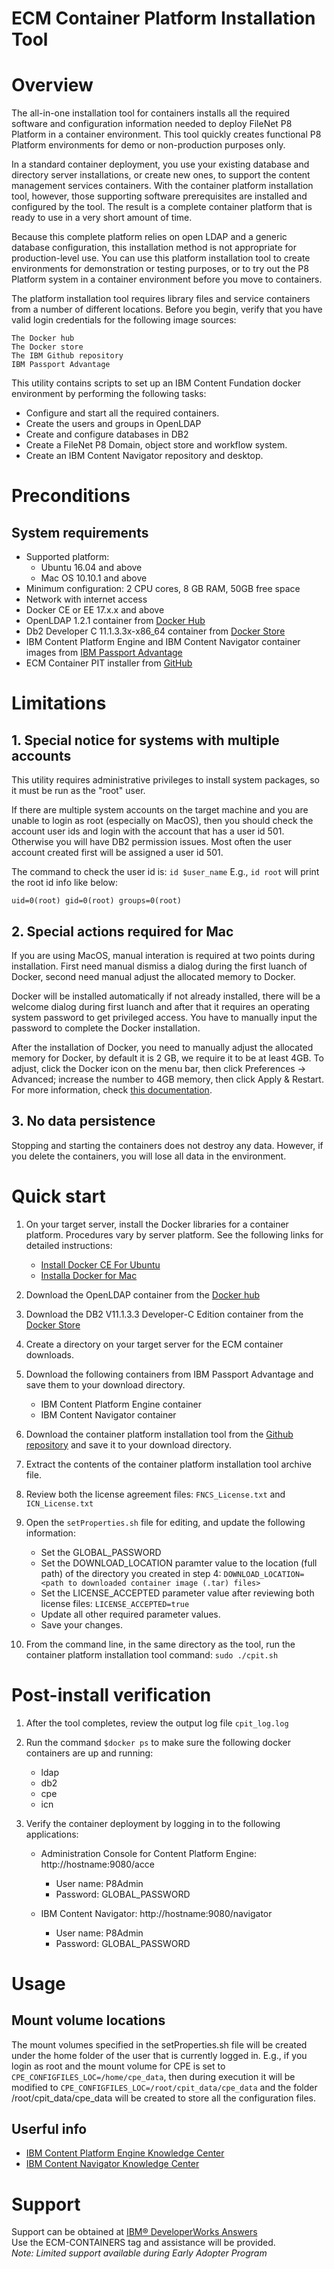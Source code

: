 # ECM Container Platform Installation Tool 

# Overview
The all-in-one installation tool for containers installs all the required software and configuration information needed to deploy FileNet P8 Platform in a container environment. This tool quickly creates functional P8 Platform environments for demo or non-production purposes only.

In a standard container deployment, you use your existing database and directory server installations, or create new ones, to support the content management services containers. With the container platform installation tool, however, those supporting software prerequisites are installed and configured by the tool. The result is a complete container platform that is ready to use in a very short amount of time.

Because this complete platform relies on open LDAP and a generic database configuration, this installation method is not appropriate for production-level use. You can use this platform installation tool to create environments for demonstration or testing purposes, or to try out the P8 Platform system in a container environment before you move to containers.

The platform installation tool requires library files and service containers from a number of different locations. Before you begin, verify that you have valid login credentials for the following image sources:

    The Docker hub
    The Docker store
    The IBM Github repository
    IBM Passport Advantage
	
This utility contains scripts to set up an IBM Content Fundation docker environment by performing the following tasks:

- Configure and start all the required containers.
- Create the users and groups in OpenLDAP
- Create and configure databases in DB2
- Create a FileNet P8 Domain, object store and workflow system.
- Create an IBM Content Navigator repository and desktop.

# Preconditions
## System requirements
- Supported platform: 
  - Ubuntu 16.04 and above 
  - Mac OS 10.10.1 and above
- Minimum configuration: 2 CPU cores, 8 GB RAM, 50GB free space
- Network with internet access
- Docker CE or EE 17.x.x and above
- OpenLDAP 1.2.1 container from [Docker Hub](https://github.com/osixia/docker-openldap)
- Db2 Developer C 11.1.3.3x-x86_64 container from [Docker Store](https://store.docker.com/images/db2-developer-c-edition)
- IBM Content Platform Engine and IBM Content Navigator container images from [IBM Passport Advantage](https://www-01.ibm.com/software/passportadvantage/pacustomers.html)
- ECM Container PIT installer from [GitHub](https://github.com/ibm-ecm/container-demo)

# Limitations
## 1. Special notice for systems with multiple accounts
This utility requires administrative privileges to install system packages, so it must be run as the "root" user.

If there are multiple system accounts on the target machine and you are unable to login as root (especially on MacOS), then you should check the account user ids and login with the account that has a user id 501. Otherwise you will have DB2 permission issues. Most often the user account created first will be assigned a user id 501.

The command to check the user id is:
```id $user_name``` 
E.g., ```id root``` will print the root id info like below:

```uid=0(root) gid=0(root) groups=0(root)```

## 2. Special actions required for Mac
If you are using MacOS, manual interation is required at two points during installation. First need manual dismiss a dialog during the first luanch of Docker, second need manual adjust the allocated memory to Docker.

Docker will be installed automatically if not already installed, there will be a welcome dialog during first luanch and after that it requires an operating system password to get privileged access. You have to manually input the password to complete the Docker installation.

After the installation of Docker, you need to manually adjust the allocated memory for Docker, by default it is 2 GB, we require it to be at least 4GB. To adjust, click the Docker icon on the menu bar, then click Preferences -> Advanced; increase the number to 4GB memory, then click Apply & Restart. For more information, check [this documentation](https://docs.docker.com/docker-for-mac/#preferences).

## 3. No data persistence
Stopping and starting the containers does not destroy any data. However, if you delete the containers, you will lose all data in the environment. 


# Quick start
1. On your target server, install the Docker libraries for a container platform. Procedures vary by server platform. See the following links for detailed instructions:

	- [Install Docker CE For Ubuntu](https://docs.docker.com/install/linux/docker-ce/ubuntu/)
	- [Installa Docker for Mac](https://docs.docker.com/docker-for-mac/install/)

2. Download the OpenLDAP container from the [Docker hub](https://hub.docker.com/r/osixia/openldap/)

3. Download the DB2 V11.1.3.3 Developer-C Edition container from the [Docker Store](https://store.docker.com/images/db2-developer-c-edition)

4. Create a directory on your target server for the ECM container downloads.

5. Download the following containers from IBM Passport Advantage and save them to your download directory.
	- IBM Content Platform Engine container
	- IBM Content Navigator container

6. Download the container platform installation tool from the [Github repository](https://github.com/ibm-ecm/container-demo) and save it to your download directory. 
    
7. Extract the contents of the container platform installation tool archive file.

8. Review both the license agreement files: ```FNCS_License.txt``` and ```ICN_License.txt```

9. Open the ```setProperties.sh``` file for editing, and update the following information:
	- Set the GLOBAL_PASSWORD 
	- Set the DOWNLOAD_LOCATION paramter value to the location (full path) of the directory you created in step 4:
	```DOWNLOAD_LOCATION=<path to downloaded container image (.tar) files>```
	- Set the LICENSE_ACCEPTED parameter value after reviewing both license files:
	```LICENSE_ACCEPTED=true```
	- Update all other required parameter values.
	- Save your changes.
    
10. From the command line, in the same directory as the tool, run the container platform installation tool command: ```sudo ./cpit.sh```

# Post-install verification
1. After the tool completes, review the output log file ```cpit_log.log```

2. Run the command ```$docker ps``` to make sure the following docker containers are up and running:
	- ldap
	- db2
	- cpe
	- icn

3. Verify the container deployment by logging in to the following applications:
	- Administration Console for Content Platform Engine: http://hostname:9080/acce
		- User name: P8Admin
		- Password: GLOBAL_PASSWORD
	
	- IBM Content Navigator: http://hostname:9080/navigator
		- User name: P8Admin
		- Password: GLOBAL_PASSWORD

# Usage
## Mount volume locations
The mount volumes specified in the setProperties.sh file will be created under the home folder of the user that is currently logged in.
E.g., if you login as root and the mount volume for CPE is set to ```CPE_CONFIGFILES_LOC=/home/cpe_data```, then during execution it will be modified to ```CPE_CONFIGFILES_LOC=/root/cpit_data/cpe_data``` and the folder /root/cpit_data/cpe_data will be created to store all the configuration files.

## Userful info
- [IBM Content Platform Engine Knowledge Center](https://www.ibm.com/support/knowledgecenter/SSNW2F_5.5.0/com.ibm.p8toc.doc/welcome_p8.htm)
- [IBM Content Navigator Knowledge Center](https://www.ibm.com/support/knowledgecenter/SSEUEX_3.0.3/KC_ditamaps/contentnavigator.htm)

# Support
Support can be obtained at [IBM® DeveloperWorks Answers](https://developer.ibm.com/answers/)
<br>
Use the ECM-CONTAINERS tag and assistance will be provided.<br>
*Note: Limited support available during Early Adopter Program*
 
